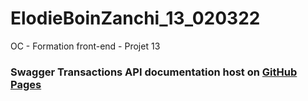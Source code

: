 # ElodieBoinZanchi_13_020322
OC - Formation front-end - Projet 13

### Swagger Transactions API documentation host on [GitHub Pages](https://ebz8.github.io/ElodieBoinZanchi_13_020322/)
